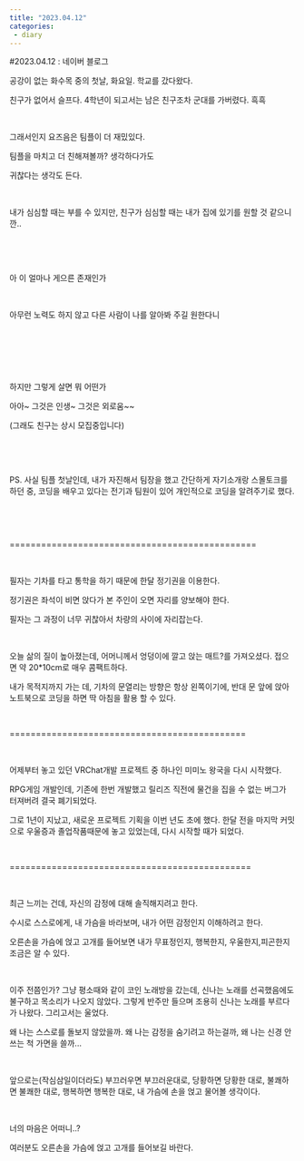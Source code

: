 ```yaml
---
title: "2023.04.12"
categories:
 - diary
---
```

#2023.04.12 : 네이버 블로그








공강이 없는 화수목 중의 첫날, 화요일. 학교를 갔다왔다. 

친구가 없어서 슬프다. 4학년이 되고서는 남은 친구조차 군대를 가버렸다. 흑흑

​

그래서인지 요즈음은 팀플이 더 재밌있다.

팀플을 마치고 더 친해져볼까? 생각하다가도

귀찮다는 생각도 든다. 

​

내가 심심할 때는 부를 수 있지만, 친구가 심심할 때는 내가 집에 있기를 원할 것 같으니깐..

​

​

아 이 얼마나 게으른 존재인가

​

아무런 노력도 하지 않고 다른 사람이 나를 알아봐 주길 원한다니

​

​

​

하지만 그렇게 살면 뭐 어떤가

아아~ 그것은 인생~ 그것은 외로움~~

(그래도 친구는 상시 모집중입니다)

​

​

PS. 사실 팀플 첫날인데, 내가 자진해서 팀장을 했고 간단하게 자기소개랑 스몰토크를 하던 중, 코딩을 배우고 있다는 전기과 팀원이 있어 개인적으로 코딩을 알려주기로 했다.

​

​

===============================================

​

필자는 기차를 타고 통학을 하기 때문에 한달 정기권을 이용한다.

정기권은 좌석이 비면 앉다가 본 주인이 오면 자리를 양보해야 한다.

필자는 그 과정이 너무 귀찮아서 차량의 사이에 자리잡는다.

​

오늘 삶의 질이 높아졌는데, 어머니께서 엉덩이에 깔고 앉는 매트?를 가져오셨다. 접으면 약 20\*10cm로 매우 콤팩트하다. 

내가 목적지까지 가는 데, 기차의 문열리는 방향은 항상 왼쪽이기에, 반대 문 앞에 앉아 노트북으로 코딩을 하면 딱 아침을 활용 할 수 있다.

​

=============================================

​

어제부터 놓고 있던 VRChat개발 프로젝트 중 하나인 미미노 왕국을 다시 시작했다.

RPG게임 개발인데, 기존에 한번 개발했고 릴리즈 직전에 물건을 집을 수 없는 버그가 터져버려 결국 폐기되었다.

그로 1년이 지났고, 새로운 프로젝트 기획을 이번 년도 초에 했다. 한달 전을 마지막 커밋으로 우울증과 졸업작품때문에 놓고 있었는데, 다시 시작할 때가 되었다.

​

==============================================

​

최근 느끼는 건데, 자신의 감정에 대해 솔직해지려고 한다.

수시로 스스로에게, 내 가슴을 바라보며, 내가 어떤 감정인지 이해하려고 한다.

오른손을 가슴에 얹고 고개를 들어보면 내가 무표정인지, 행복한지, 우울한지,피곤한지 조금은 알 수 있다.

​

이주 전쯤인가? 그냥 평소때와 같이 코인 노래방을 갔는데, 신나는 노래를 선곡했음에도 불구하고 목소리가 나오지 않았다. 그렇게 반주만 들으며 조용히 신나는 노래를 부르다가 나왔다. 그리고서는 울었다.

왜 나는 스스로를 돌보지 않았을까. 왜 나는 감정을 숨기려고 하는걸까, 왜 나는 신경 안쓰는 척 가면을 쓸까...

​

앞으로는(작심삼일이더라도) 부끄러우면 부끄러운대로, 당황하면 당황한 대로, 불쾌하면 불쾌한 대로, 행복하면 행복한 대로, 내 가슴에 손을 얹고 물어볼 생각이다.

​

너의 마음은 어떠니..?

여러분도 오른손을 가슴에 얹고 고개를 들어보길 바란다.

​

​





 

